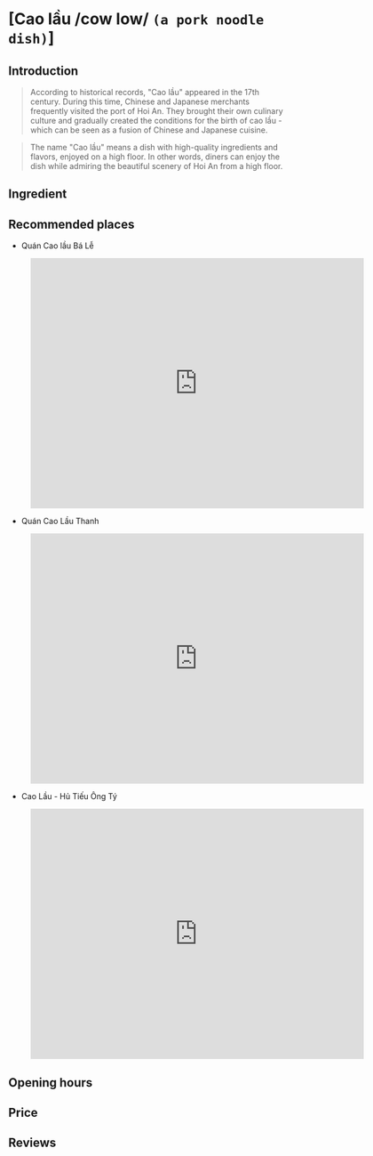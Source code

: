 # [Cao lầu /cow low/ `(a pork noodle dish)`]

## Introduction
> According to historical records, "Cao lầu" appeared in the 17th century. During this time, Chinese and Japanese merchants frequently visited the port of Hoi An. They brought their own culinary culture and gradually created the conditions for the birth of cao lầu - which can be seen as a fusion of Chinese and Japanese cuisine.

> The name "Cao lầu" means a dish with high-quality ingredients and flavors, enjoyed on a high floor. In other words, diners can enjoy the dish while admiring the beautiful scenery of Hoi An from a high floor.

## Ingredient

## Recommended places

 - Quán Cao lầu Bá Lễ
<figure class="map-container">
  <iframe src="https://www.google.com/maps/embed?pb=!1m18!1m12!1m3!1d3837.5641874119538!2d108.32683767518395!3d15.879486744489427!2m3!1f0!2f0!3f0!3m2!1i1024!2i768!4f13.1!3m3!1m2!1s0x31420f71eb624fe5%3A0x9c6b44c16d48e10d!2zUXXDoW4gQ2FvIGzhuqd1IELDoSBM4buFIC0gUXXDoW4gQ2FvIEzhuqd1IG5nb24gdOG6oWkgSOG7mWkgQW4gfCDtmLjsnbTslYgg66Gc7LusIOunm-ynkSAtIDE5NzbrhYTrj4TrtoDthLAg7ZaJ7JmU6rOg!5e0!3m2!1sen!2s!4v1688192217612!5m2!1sen!2s" width="600" height="450" style="border:0;" allowfullscreen="" loading="lazy" referrerpolicy="no-referrer-when-downgrade"></iframe>
</figure>

 - Quán Cao Lầu Thanh
<figure class="map-container">
  <iframe src="https://www.google.com/maps/embed?pb=!1m18!1m12!1m3!1d3837.5221853852286!2d108.32593377518417!3d15.881691044431154!2m3!1f0!2f0!3f0!3m2!1i1024!2i768!4f13.1!3m3!1m2!1s0x31420e791266f455%3A0x6d4db2671cd2c3ef!2zUXXDoW4gQ2FvIEzhuqd1IFRoYW5o!5e0!3m2!1sen!2s!4v1688192256834!5m2!1sen!2s" width="600" height="450" style="border:0;" allowfullscreen="" loading="lazy" referrerpolicy="no-referrer-when-downgrade"></iframe>
</figure>

 - Cao Lầu - Hủ Tiếu Ông Tý
<figure class="map-container">
  <iframe src="https://www.google.com/maps/embed?pb=!1m18!1m12!1m3!1d3837.584587108994!2d108.32547257518407!3d15.878416044517802!2m3!1f0!2f0!3f0!3m2!1i1024!2i768!4f13.1!3m3!1m2!1s0x31420f1532172e21%3A0x3610443aa999b967!2zQ2FvIEzhuqd1IC0gSOG7pyBUaeG6v3Ugw5RuZyBUw70!5e0!3m2!1sen!2s!4v1688312490545!5m2!1sen!2s" width="600" height="450" style="border:0;" allowfullscreen="" loading="lazy" referrerpolicy="no-referrer-when-downgrade"></iframe>
</figure>


## Opening hours

## Price

## Reviews
